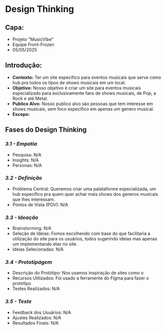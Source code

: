 # Design Thinking

## Capa:

- Projeto "MusicVibe"
- Equipe Front-Frozen
- 05/05/2025

## Introdução:

- **Contexto:** Ter um site especifico para eventos musicais que serve como hub pra todos os tipos de shows musicais em um local.
- **Objetivo:** Nosso objetivo é criar um site para eventos musicais especializado para exclusivamente fans de shows musicais, de Pop, a Rock e até Metal.
- **Publico Alvo:** Nosso publico alvo são pessoas que tem interesse em shows musicais, sem foco especifico em apenas um genero musical.
- **Escopo:** 

## Fases do Design Thinking

### *3.1 - Empatia*

- Pesquisa: N/A
- Insights: N/A
- Personas: N/A

### *3.2 - Definição*

- Problema Central: Queremos criar uma palataforme especializada, um hub especifico pra quem quer achar mais shows dos generos musicais que lhes interessam.
- Pontos de Vista (POV): N/A

### *3.3 - Ideação*

- Brainstorming: N/A
- Seleção de Ideias: Fomos escolhendo com base do que facilitaria a utilização do site para os usuários, todos sugerindo ideias mas apenas um implementando elas
no site.
- Ideias Selecionadas: N/A

### *3.4 - Prototipágem*

- Descrição do Protótipo: Nos usamos inspiração de sites como o 
- Recursos Utilizados: Foi usado a ferramente do Figma para fazer o protótipo
- Testes Realizados: N/A

### *3.5 - Teste*

- Feedback dos Usuários: N/A
- Ajustes Realizados: N/A
- Resultados Finais: N/A
